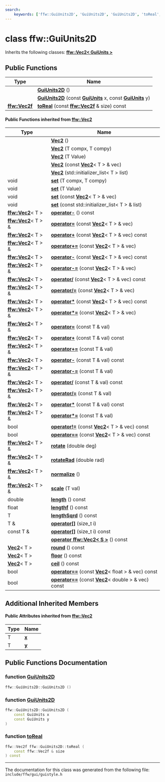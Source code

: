 ```yaml
---
search:
    keywords: ['ffw::GuiUnits2D', 'GuiUnits2D', 'GuiUnits2D', 'toReal', 'Vec2', 'Vec2', 'Vec2', 'Vec2', 'Vec2', 'set', 'set', 'set', 'set', 'operator-', 'operator=', 'operator+', 'operator+=', 'operator-', 'operator-=', 'operator/', 'operator/=', 'operator*', 'operator*=', 'operator=', 'operator+', 'operator+=', 'operator-', 'operator-=', 'operator/', 'operator/=', 'operator*', 'operator*=', 'operator!=', 'operator==', 'rotate', 'rotateRad', 'normalize', 'scale', 'length', 'lengthf', 'lengthSqrd', 'operator[]', 'operator[]', 'operator ffw::Vec2< S >', 'round', 'floor', 'ceil', 'operator==', 'operator==']
---
```


# class ffw::GuiUnits2D



Inherits the following classes: **[ffw::Vec2< GuiUnits >](structffw_1_1_vec2.md)**

## Public Functions

|Type|Name|
|-----|-----|
||[**GuiUnits2D**](classffw_1_1_gui_units2_d.md#1ae7882c94eb0ec26ccf619cffa5ecada9) () |
||[**GuiUnits2D**](classffw_1_1_gui_units2_d.md#1a0890a266ebf883ba34194ae8c8eac146) (const **[GuiUnits](classffw_1_1_gui_units.md)** x, const **[GuiUnits](classffw_1_1_gui_units.md)** y) |
|**[ffw::Vec2f](group__math_.md#ga44573357c25b7969b4391ca0ae427636)**|[**toReal**](classffw_1_1_gui_units2_d.md#1ae79cb7f278203fd014cf020f7800daf7) (const **[ffw::Vec2f](group__math_.md#ga44573357c25b7969b4391ca0ae427636)** & size) const |


#### Public Functions inherited from [ffw::Vec2](structffw_1_1_vec2.md)

|Type|Name|
|-----|-----|
||[**Vec2**](structffw_1_1_vec2.md#1a273020fd57c7eeff232634bfd916ef39) () |
||[**Vec2**](structffw_1_1_vec2.md#1a3c7d5811220ce53ce64b8ddc9d89065b) (T compx, T compy) |
||[**Vec2**](structffw_1_1_vec2.md#1a8abada7119a08f514ebd93c2abec1b7d) (T Value) |
||[**Vec2**](structffw_1_1_vec2.md#1a5b545355f106f2f0300b0f1bfaafeb0e) (const **[Vec2](structffw_1_1_vec2.md)**< T > & vec) |
||[**Vec2**](structffw_1_1_vec2.md#1a1cc416e96f88f45b5c03a432f5bdd467) (std::initializer\_list< T > list) |
|void|[**set**](structffw_1_1_vec2.md#1aeaa66a80cff7ad96023d492d96341d74) (T compx, T compy) |
|void|[**set**](structffw_1_1_vec2.md#1a56b31f88e0eaa8f43c0e0e4e006bac39) (T Value) |
|void|[**set**](structffw_1_1_vec2.md#1ab618c6b6d41962686ac0d40022759a2a) (const **[Vec2](structffw_1_1_vec2.md)**< T > & vec) |
|void|[**set**](structffw_1_1_vec2.md#1a34db05405359c787c53c91a6c1821113) (const std::initializer\_list< T > & list) |
|**[ffw::Vec2](structffw_1_1_vec2.md)**< T >|[**operator-**](structffw_1_1_vec2.md#1a3d66561281b26a3bfddb988d1847da82) () const |
|**[ffw::Vec2](structffw_1_1_vec2.md)**< T > &|[**operator=**](structffw_1_1_vec2.md#1aa301c0b9da8547d50da9df43090da946) (const **[Vec2](structffw_1_1_vec2.md)**< T > & vec) |
|**[ffw::Vec2](structffw_1_1_vec2.md)**< T >|[**operator+**](structffw_1_1_vec2.md#1a6f699a1652ab046150d5d3caec9c8878) (const **[Vec2](structffw_1_1_vec2.md)**< T > & vec) const |
|**[ffw::Vec2](structffw_1_1_vec2.md)**< T > &|[**operator+=**](structffw_1_1_vec2.md#1a864334c42eae028a7218d6a73c99b044) (const **[Vec2](structffw_1_1_vec2.md)**< T > & vec) |
|**[ffw::Vec2](structffw_1_1_vec2.md)**< T >|[**operator-**](structffw_1_1_vec2.md#1adf6e78393fff1986b27ea9132091c3bd) (const **[Vec2](structffw_1_1_vec2.md)**< T > & vec) const |
|**[ffw::Vec2](structffw_1_1_vec2.md)**< T > &|[**operator-=**](structffw_1_1_vec2.md#1ae7e03f1af04eb1a83b79c21c9f8be206) (const **[Vec2](structffw_1_1_vec2.md)**< T > & vec) |
|**[ffw::Vec2](structffw_1_1_vec2.md)**< T >|[**operator/**](structffw_1_1_vec2.md#1a560fc815821134fec5bfbba016a399ab) (const **[Vec2](structffw_1_1_vec2.md)**< T > & vec) const |
|**[ffw::Vec2](structffw_1_1_vec2.md)**< T > &|[**operator/=**](structffw_1_1_vec2.md#1aa448d4279aabc51e78f15eee5c48d54c) (const **[Vec2](structffw_1_1_vec2.md)**< T > & vec) |
|**[ffw::Vec2](structffw_1_1_vec2.md)**< T >|[**operator\***](structffw_1_1_vec2.md#1ac3334e0e620b1cf63c5f13a4adec835d) (const **[Vec2](structffw_1_1_vec2.md)**< T > & vec) const |
|**[ffw::Vec2](structffw_1_1_vec2.md)**< T > &|[**operator\*=**](structffw_1_1_vec2.md#1ad2a71e38aa958d2f46815bf20c6680bd) (const **[Vec2](structffw_1_1_vec2.md)**< T > & vec) |
|**[ffw::Vec2](structffw_1_1_vec2.md)**< T > &|[**operator=**](structffw_1_1_vec2.md#1ac99901d9451f7aaf6f641d23fcc566e8) (const T & val) |
|**[ffw::Vec2](structffw_1_1_vec2.md)**< T >|[**operator+**](structffw_1_1_vec2.md#1a45c79de57bed0cd039008f0d96a6759d) (const T & val) const |
|**[ffw::Vec2](structffw_1_1_vec2.md)**< T > &|[**operator+=**](structffw_1_1_vec2.md#1a92241b236bde73444bf00ed1d9f5d7fc) (const T & val) |
|**[ffw::Vec2](structffw_1_1_vec2.md)**< T >|[**operator-**](structffw_1_1_vec2.md#1a23bb059d57339e3bcbc6c8752a317443) (const T & val) const |
|**[ffw::Vec2](structffw_1_1_vec2.md)**< T > &|[**operator-=**](structffw_1_1_vec2.md#1a7c03eb6b9186658238b9559df97cbc73) (const T & val) |
|**[ffw::Vec2](structffw_1_1_vec2.md)**< T >|[**operator/**](structffw_1_1_vec2.md#1aebaf7b1e59f66f627bdaf3e58e4aaa6f) (const T & val) const |
|**[ffw::Vec2](structffw_1_1_vec2.md)**< T > &|[**operator/=**](structffw_1_1_vec2.md#1aecfd8486165431a68911b85d0536f04f) (const T & val) |
|**[ffw::Vec2](structffw_1_1_vec2.md)**< T >|[**operator\***](structffw_1_1_vec2.md#1ad74572233ec14a9f63a2580f377800d7) (const T & val) const |
|**[ffw::Vec2](structffw_1_1_vec2.md)**< T > &|[**operator\*=**](structffw_1_1_vec2.md#1a5f11a8123b8f8cb18978c9bf248e10de) (const T & val) |
|bool|[**operator!=**](structffw_1_1_vec2.md#1abb8dc44d7202204d4b889d2f21d4e436) (const **[Vec2](structffw_1_1_vec2.md)**< T > & vec) const |
|bool|[**operator==**](structffw_1_1_vec2.md#1a00d51e502353f7ef5bfc72ffacfad6c0) (const **[Vec2](structffw_1_1_vec2.md)**< T > & vec) const |
|**[ffw::Vec2](structffw_1_1_vec2.md)**< T > &|[**rotate**](structffw_1_1_vec2.md#1abd9b77256c0a1d0a4c8d4c8733c97645) (double deg) |
|**[ffw::Vec2](structffw_1_1_vec2.md)**< T > &|[**rotateRad**](structffw_1_1_vec2.md#1a00acecff1e638951e032846470f7c835) (double rad) |
|**[ffw::Vec2](structffw_1_1_vec2.md)**< T > &|[**normalize**](structffw_1_1_vec2.md#1a0a74a1bce633b7d77857cc29f93072b2) () |
|**[ffw::Vec2](structffw_1_1_vec2.md)**< T > &|[**scale**](structffw_1_1_vec2.md#1aaee3fa32b8980ac0c2d2a5383e988941) (T val) |
|double|[**length**](structffw_1_1_vec2.md#1ab4435b36d45626e7b80e897ff9376ff7) () const |
|float|[**lengthf**](structffw_1_1_vec2.md#1aa75642b772ba5eb4128106504ac73ea4) () const |
|T|[**lengthSqrd**](structffw_1_1_vec2.md#1a10982b1068d43038f05d00b8acf02194) () const |
|T &|[**operator[]**](structffw_1_1_vec2.md#1a8f5f2cedeaff58fd17d27e155a6d46aa) (size\_t i) |
|const T &|[**operator[]**](structffw_1_1_vec2.md#1a9a0c529d6f5824143c008e55606c7e42) (size\_t i) const |
||[**operator ffw::Vec2< S >**](structffw_1_1_vec2.md#1ada4be3d9198f9475812ceacc7ecc3977) () const |
|**[Vec2](structffw_1_1_vec2.md)**< T >|[**round**](structffw_1_1_vec2.md#1ad5a7e19f41df529412deb86b736094fe) () const |
|**[Vec2](structffw_1_1_vec2.md)**< T >|[**floor**](structffw_1_1_vec2.md#1a74f95b6688f0b0d87b3e2823c3af9da0) () const |
|**[Vec2](structffw_1_1_vec2.md)**< T >|[**ceil**](structffw_1_1_vec2.md#1a08025d9388af036fbc9c2b49f5de1836) () const |
|bool|[**operator==**](structffw_1_1_vec2.md#1aa32be64b69b1096552238ccc3e2f564f) (const **[Vec2](structffw_1_1_vec2.md)**< float > & vec) const |
|bool|[**operator==**](structffw_1_1_vec2.md#1a9b2d64cbfe4cfe4a85326032db2ef96b) (const **[Vec2](structffw_1_1_vec2.md)**< double > & vec) const |


## Additional Inherited Members

#### Public Attributes inherited from [ffw::Vec2](structffw_1_1_vec2.md)

|Type|Name|
|-----|-----|
|T|[**x**](structffw_1_1_vec2.md#1ab7f5e828f865ea64db63adee9e65018d)|
|T|[**y**](structffw_1_1_vec2.md#1a45ba9375b2861f435bd00aea4999f27b)|


## Public Functions Documentation

### function <a id="1ae7882c94eb0ec26ccf619cffa5ecada9" href="#1ae7882c94eb0ec26ccf619cffa5ecada9">GuiUnits2D</a>

```cpp
ffw::GuiUnits2D::GuiUnits2D ()
```



### function <a id="1a0890a266ebf883ba34194ae8c8eac146" href="#1a0890a266ebf883ba34194ae8c8eac146">GuiUnits2D</a>

```cpp
ffw::GuiUnits2D::GuiUnits2D (
    const GuiUnits x
    const GuiUnits y
)
```



### function <a id="1ae79cb7f278203fd014cf020f7800daf7" href="#1ae79cb7f278203fd014cf020f7800daf7">toReal</a>

```cpp
ffw::Vec2f ffw::GuiUnits2D::toReal (
    const ffw::Vec2f & size
) const
```





----------------------------------------
The documentation for this class was generated from the following file: `include/ffw/gui/guistyle.h`
